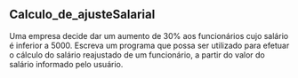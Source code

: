 ## Calculo_de_ajusteSalarial

Uma empresa decide dar um aumento de 30% aos funcionários cujo
salário é inferior a 5000. Escreva um programa que possa ser utilizado
para efetuar o cálculo do salário reajustado de um funcionário, a partir
do valor do salário informado pelo usuário.
